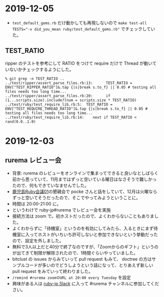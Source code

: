 # 2019-12-05

- `test_default_gems.rb` だけ動かしても再現しないので `make test-all TESTS="-v did_you_mean ruby/test_default_gems.rb"` でチェックしていた。

## TEST_RATIO

ripper のテストを参考にして RATIO をつけて require だけで Thread が動いていないかチェックするようにした。

```
% git grep -n TEST_RATIO ..
../test/ripper/assert_parse_files.rb:13:      TEST_RATIO = ENV["TEST_RIPPER_RATIO"]&.tap {|s|break s.to_f} || 0.05 # testing all files needs too long time...
../test/ripper/assert_parse_files.rb:20:      if (1...scripts.size).include?(num = scripts.size * TEST_RATIO)
../test/ruby/test_require_lib.rb:5:  TEST_RATIO = ENV["TEST_REQUIRE_THREAD_RATIO"]&.tap {|s|break s.to_f} || 0.05 # testing all files needs too long time...
../test/ruby/test_require_lib.rb:14:    next if TEST_RATIO < rand(0.0..1.0)
```

# 2019-12-03

## rurema レビュー会

- 背景: rurema のレビューをオンラインで集まってできると良いなとしばらく前から思っていて、11月まではずっと空いている曜日はなさそうで難しかったので、何もできていなませんでした。
- [鹿児島Ruby会議01](https://k-ruby.github.io/kagoshima-rubykaigi01/)の懇親会で pocke さんと話をしていて、12月は火曜ならずっと空いてそうだったので、そこでやってみようということに。
- 時間は 20:00-21:00 に。
- というわけで ruby-jp#rurema でレビュー会を実施
- 接続方法は zoom で。初ホストだったので、よくわからないこともありました。
- よくわからずに「待機室」というのを有効にしてみたら、入るときにまず待機室に入ってホストがいちいち許可しないと参加できないという挙動だったので、設定を外しました。
- 無料で3人以上だと40分で終了なのですが、「Zoomからのギフト」というのが出てきて制限が解除されたので、1時間ぐらいやっていました。
- bitclust の issues からみていって pull request もみて、 doctree の方はサンプルコードが多いのでどうしようという話になって、とりあえず新しい pull request をみていって終わりました。
- `/remind #rurema zoomのURL at 20:00 every Tuesday` を設定
- 興味がある人は [ruby-jp Slack](https://ruby-jp.github.io/) に入って #rurema チャンネルに参加してください。
